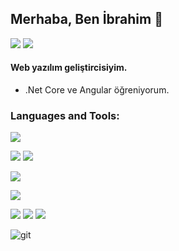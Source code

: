 <!--### Hi there 👋


**ibrahimGZR/ibrahimGZR** is a ✨ _special_ ✨ repository because its `README.md` (this file) appears on your GitHub profile.

Here are some ideas to get you started:

- 🔭 I’m currently working on ...
- 🌱 I’m currently learning ...
- 👯 I’m looking to collaborate on ...
- 🤔 I’m looking for help with ...
- 💬 Ask me about ...
- 📫 How to reach me: ...
- 😄 Pronouns: ...
- ⚡ Fun fact: ...
-->

## Merhaba, Ben İbrahim 👋

  <!-- <a href="https://www.linkedin.com/in/ibrahimgezer92/" target=new><img src="https://i.ibb.co/Sf8y588/Ads-z-tasar-m-1.png" border="0"></a> -->
  <a href="mailto:ibrahimgezer92@gmail.com"><img src="https://img.shields.io/badge/-Mail-orange?style=for-the-badge&logo=gmail&logoColor=white"/></a>
  <a href="https://www.linkedin.com/in/ibrahimgezer92/"><img src="https://img.shields.io/badge/-Linkedin-blue?style=for-the-badge&logo=linkedin&logoColor=white"/></a>
  
  
####  Web yazılım geliştircisiyim.

- .Net Core ve Angular öğreniyorum.



### Languages and Tools:

<img src="https://img.shields.io/badge/C%23-239120?style=for-the-badge&logo=c-sharp&logoColor=white"></img>

<img src="https://img.shields.io/badge/-ASP.NET%20MVC-orange?style=for-the-badge&logo=.net&logoColor=white"></img>
<img src="https://img.shields.io/badge/.NETCore-black?style=for-the-badge&logo=.net&logoColor=white"></img>

<img src="https://img.shields.io/badge/Microsoft_SQL_Server-CC2927?style=for-the-badge&logo=microsoft-sql-server&logoColor=white"></img>

<img src="https://img.shields.io/badge/JavaScript-F7DF1E?style=for-the-badge&logo=javascript&logoColor=black"></img>

<img src="https://img.shields.io/badge/HTML5-E34F26?style=for-the-badge&logo=html5&logoColor=white"></img>
<img src="https://img.shields.io/badge/CSS3-1572B6?style=for-the-badge&logo=css3&logoColor=white"></img>
<img src="https://img.shields.io/badge/Bootstrap-563D7C?style=for-the-badge&logo=bootstrap&logoColor=white"></img>

<img src="https://img.shields.io/badge/git-F05032.svg?style=for-the-badge&logo=git&logoColor=white" alt="git">


